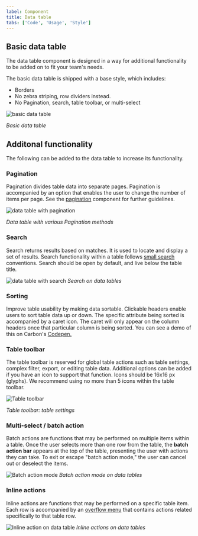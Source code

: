 ```yaml
---
label: Component
title: Data table
tabs: ['Code', 'Usage', 'Style']
---
```


## Basic data table

The data table component is designed in a way for additional functionality to be added on to fit your team's needs.

The basic data table is shipped with a base style, which includes:

- Borders
- No zebra striping, row dividers instead.
- No Pagination, search, table toolbar, or multi-select

![basic data table](images/data-table-usage-1.png)

_Basic data table_

## Additonal functionality

The following can be added to the data table to increase its functionality.

### Pagination

Pagination divides table data into separate pages. Pagination is accompanied by an option that enables the user to change the number of items per page. See the [pagination](/components/Pagination) component for further guidelines.

![data table with pagination](images/data-table-usage-2.png)

_Data table with various Pagination methods_

### Search

Search returns results based on matches. It is used to locate and display a set of results. Search functionality within a table follows [small search](/components/search) conventions. Search should be open by default, and live below the table title.

![data table with search](images/data-table-usage-3.png)
_Search on data tables_

### Sorting

Improve table usability by making data sortable. Clickable headers enable users to sort table data up or down. The specific attribute being sorted is accompanied by a caret icon. The caret will only appear on the column headers once that particular column is being sorted. You can see a demo of this on Carbon's [Codepen.](https://codepen.io/tjegan/pen/PjjyVN)

### Table toolbar

The table toolbar is reserved for global table actions such as table settings, complex filter, export, or editing table data. Additional options can be added if you have an icon to support that function. Icons should be 16x16 px (glyphs). We recommend using no more than 5 icons within the table toolbar.

![Table toolbar](images/data-table-usage-6.png)

_Table toolbar: table settings_

### Multi-select / batch action

Batch actions are functions that may be performed on multiple items within a table. Once the user selects more than one row from the table, the **batch action bar** appears at the top of the table, presenting the user with actions they can take. To exit or escape "batch action mode," the user can cancel out or deselect the items.

![Batch action mode](images/data-table-usage-7.png)
_Batch action mode on data tables_

### Inline actions

Inline actions are functions that may be performed on a specific table item. Each row is accompanied by an [overflow menu](/components/overflow-menu) that contains actions related specifically to that table row.

![Inline action on data table](images/data-table-usage-8.png)
_Inline actions on data tables_
